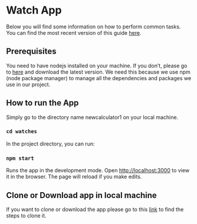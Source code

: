 # Watch App

Below you will find some information on how to perform common tasks.<br>
You can find the most recent version of this guide [here](https://github.com/facebookincubator/create-react-app/blob/master/packages/react-scripts/template/README.md).

## Prerequisites
You need to have nodejs installed on your machine. If you don’t, please go to [here](https://nodejs.org) and download the latest version. We need this because we use npm (node package manager) to manage all the dependencies and packages we use in our project.

## How to run the App
Simply go to the directory name newcalculator1 on your local machine.
### `cd watches`

In the project directory, you can run:
### `npm start`
Runs the app in the development mode.
Open [http://localhost:3000](http://localhost:3000) to view it in the browser.
The page will reload if you make edits.

## Clone or Download app in local machine

If you want to clone or download the app please go to this [link](https://help.github.com/en/articles/cloning-a-repository) to find the steps to clone it.
